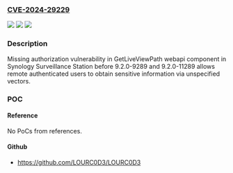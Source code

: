 ### [CVE-2024-29229](https://cve.mitre.org/cgi-bin/cvename.cgi?name=CVE-2024-29229)
![](https://img.shields.io/static/v1?label=Product&message=Surveillance%20Station&color=blue)
![](https://img.shields.io/static/v1?label=Version&message=n%2Fa&color=blue)
![](https://img.shields.io/static/v1?label=Vulnerability&message=CWE-862%3A%20Missing%20Authorization&color=brighgreen)

### Description

Missing authorization vulnerability in GetLiveViewPath webapi component in Synology Surveillance Station before 9.2.0-9289 and 9.2.0-11289 allows remote authenticated users to obtain sensitive information via unspecified vectors.

### POC

#### Reference
No PoCs from references.

#### Github
- https://github.com/LOURC0D3/LOURC0D3

